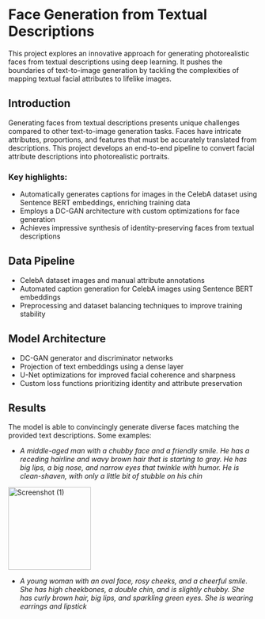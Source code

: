 # Face Generation from Textual Descriptions

This project explores an innovative approach for generating photorealistic faces from textual descriptions using deep learning. It pushes the boundaries of text-to-image generation by tackling the complexities of mapping textual facial attributes to lifelike images.

## Introduction
Generating faces from textual descriptions presents unique challenges compared to other text-to-image generation tasks. Faces have intricate attributes, proportions, and features that must be accurately translated from descriptions. This project develops an end-to-end pipeline to convert facial attribute descriptions into photorealistic portraits.

### Key highlights:
- Automatically generates captions for images in the CelebA dataset using Sentence BERT embeddings, enriching training data
- Employs a DC-GAN architecture with custom optimizations for face generation
- Achieves impressive synthesis of identity-preserving faces from textual descriptions

## Data Pipeline
- CelebA dataset images and manual attribute annotations
- Automated caption generation for CelebA images using Sentence BERT embeddings
- Preprocessing and dataset balancing techniques to improve training stability

## Model Architecture
- DC-GAN generator and discriminator networks
- Projection of text embeddings using a dense layer
- U-Net optimizations for improved facial coherence and sharpness
- Custom loss functions prioritizing identity and attribute preservation

## Results
The model is able to convincingly generate diverse faces matching the provided text descriptions. Some examples:

- _A middle-aged man with a chubby face and a friendly smile. He has a receding hairline and wavy brown hair that is starting to gray. He has big lips, a big nose, and narrow eyes that twinkle with humor. He is clean-shaven, with only a little bit of stubble on his chin_
<img width="167" alt="Screenshot (1)" src="https://github.com/ashreethaudhay/face_generation_from_textual_description/assets/155312402/2d535370-e2ac-4654-9577-ca6e1bd49b4e">

- _A young woman with an oval face, rosy cheeks, and a cheerful smile. She has high cheekbones, a double chin, and is slightly chubby. She has curly brown hair, big lips, and sparkling green eyes. She is wearing earrings and lipstick_


  


